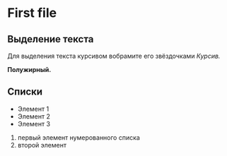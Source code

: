 # First file 

## Выделение текста

Для выделения текста курсивом вобрамите его звёздочками *Курсив.*

**Полужирный.**


## Списки

* Элемент 1
* Элемент 2
* Элемент 3

1. первый элемент нумерованного списка
2. второй элемент

